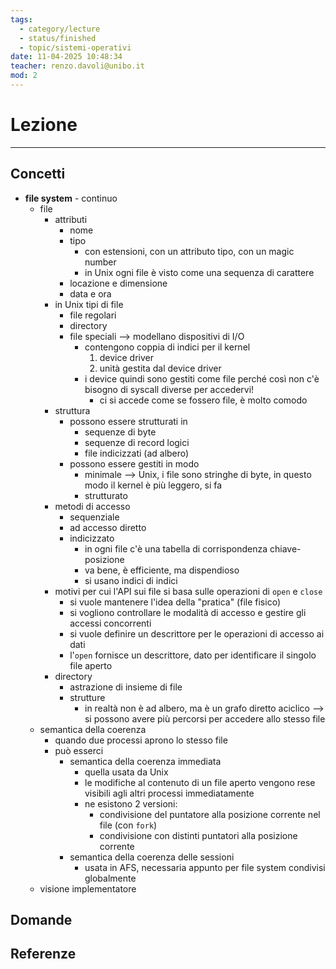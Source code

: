 ```yaml
---
tags:
  - category/lecture
  - status/finished
  - topic/sistemi-operativi
date: 11-04-2025 10:48:34
teacher: renzo.davoli@unibo.it
mod: 2
---
```

# Lezione
---
## Concetti
- **file system** - continuo
	- file
		- attributi
			- nome
			- tipo
				- con estensioni, con un attributo tipo, con un magic number
				- in Unix ogni file è visto come una sequenza di carattere
			- locazione e dimensione
			- data e ora
		- in Unix tipi di file
			- file regolari
			- directory
			- file speciali --> modellano dispositivi di I/O
				- contengono coppia di indici per il kernel
					1. device driver
					2. unità gestita dal device driver
				- i device quindi sono gestiti come file perché così non c'è bisogno di syscall diverse per accedervi!
					- ci si accede come se fossero file, è molto comodo
		- struttura
			- possono essere strutturati in
				- sequenze di byte
				- sequenze di record logici
				- file indicizzati (ad albero)
			- possono essere gestiti in modo
				- minimale --> Unix, i file sono stringhe di byte, in questo modo il kernel è più leggero, si fa
				- strutturato
		- metodi di accesso
			- sequenziale
			- ad accesso diretto
			- indicizzato
				- in ogni file c'è una tabella di corrispondenza chiave-posizione
				- va bene, è efficiente, ma dispendioso
				- si usano indici di indici
		- motivi per cui l'API sui file si basa sulle operazioni di `open` e `close`
			- si vuole mantenere l'idea della "pratica" (file fisico)
			- si vogliono controllare le modalità di accesso e gestire gli accessi concorrenti
			- si vuole definire un descrittore per le operazioni di accesso ai dati
			- l'`open` fornisce un descrittore, dato per identificare il singolo file aperto
		- directory
			- astrazione di insieme di file
			- strutture
				- in realtà non è ad albero, ma è un grafo diretto aciclico --> si possono avere più percorsi per accedere allo stesso file
	- semantica della coerenza
		- quando due processi aprono lo stesso file
		- può esserci
			- semantica della coerenza immediata
				- quella usata da Unix
				- le modifiche al contenuto di un file aperto vengono rese visibili agli altri processi immediatamente
				- ne esistono 2 versioni:
					- condivisione del puntatore alla posizione corrente nel file (con `fork`)
					- condivisione con distinti puntatori alla posizione corrente
			- semantica della coerenza delle sessioni
				- usata in AFS, necessaria appunto per file system condivisi globalmente
	- visione implementatore

## Domande

## Referenze
